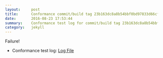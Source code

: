 ```yaml
---
layout:     post
title:      Conformance commit/build tag 23b163dc8a8b54bbf0bd97833d66cf1caae0dc52
date:       2016-08-23 17:53:44
summary:    Conformance test log for commit/build tag 23b163dc8a8b54bbf0bd97833d66cf1caae0dc52.
category:   jekyll
---
```


Failure!

- Conformance test log: [Log File](http://s3-us-west-2.amazonaws.com/kraken-e2e-logs/conformance/62/build-log.txt)
